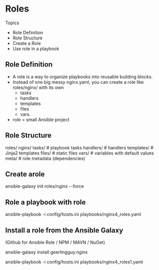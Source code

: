 # Roles 

Topics 
- Role Definition 
- Role Structure 
- Create a Role 
- Use role in a playbook 

## Role Definition 
- A role is a way to organize playbooks into reusable building blocks.
- Instead of one big messy nginx.yaml, you can create a role like roles/nginx/ with its own 
  - tasks
  - handlers
  - templates
  - files
  - vars.
- role = small Ansible project

## Role Structure 
roles/
  nginx/
    tasks/         # playbook tasks
    handlers/      # handlers
    templates/     # Jinja2 templates
    files/         # static files
    vars/          # variables with default values
    meta/          # role metadata (dependencies)
 

## Create  arole 
ansible-galaxy init roles/nginx --force

## Role a playbook with role 
ansible-playbook -i config/hosts.ini playbooks/nginx4_roles.yaml

## Install a role from the Ansible Galaxy 
(Github for Ansible Role / NPM / MAVN / NuGet)

ansible-galaxy install geerlingguy.nginx


ansible-playbook -i config/hosts.ini playbooks/nginx4_roles1.yaml